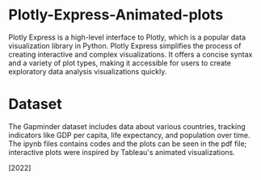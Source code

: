 # Plotly-Express-Animated-plots

Plotly Express is a high-level interface to Plotly, which is a popular data visualization library in Python. Plotly Express simplifies the process of creating interactive and complex visualizations. It offers a concise syntax and a variety of plot types, making it accessible for users to create exploratory data analysis visualizations quickly.

# Dataset

The Gapminder dataset includes data about various countries, tracking indicators like GDP per capita, life expectancy, and population over time. The ipynb files contains codes and the plots can be seen in the pdf file; interactive plots were inspired by Tableau's animated visualizations.

[2022]
